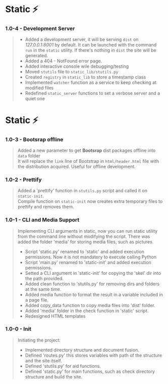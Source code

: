 # Static ⚡
### 1.0-4 - Development Server
> - Added a development server, it will be serving `dist` on _127.0.0.1:8001_ by default.
> It can be launched with the command `run` in the `static` utility. If there's nothing in `dist` the site will be generated.
> - Added a 404 - NotFound error page.
> - Added interactive console wile debugging/testing
> - Moved `stutils` file to `static_lib/stutils.py`
> - Created `registry` in `static_lib` to store a timestamp class
> - Implemented `watcher` function as a service to keep checking at modified files
> - Redefined `static_server` functions to set a verbose server and a quiet one

# Static ⚡
### 1.0-3 - Bootsrap offline
> Added a new parameter to get **Bootsrap** dist packages offline into `data` folder  
> It will replace the `link` line of Bootstrap in `html/header.html` file with the distribution acquired. Useful for offline development.

### 1.0-2 - Prettify
> Added a 'prettify' function in `stutils.py` script and called it on `static-init`.  
> Compile function on `static-init` now creates extra temporary files to prettify and removes them.
### 1.0-1 - CLI and Media Support
> Implementing CLI arguments in static, now you can run static utility from the command line without modifying the script. There was added the folder 'media' for storing media files, such as pictures.
> - Script 'static.py' renamed to 'static' and added execution permissions. Now it is not mandatory to execute calling Python
> - Script 'main.py' renamed to 'static-init' and added execution permissions.
> - Setted a CLI argument in 'static-init' for copying the 'skel' dir into the path provided.
> - Added clean function to 'stutils.py' for removing dirs and folders at the same time.
> - Added media function to format the result in a variable included in a page file.
> - Added copy_data function to copy media files into 'dist' folder.
> - Added 'media' folder in the check function in 'static' script.
> - Redesigned HTML templates

### 1.0-0 - Init
> Initiating the project:
> - Implemented directory structure and document fusion.
> - Defined 'routes.py' this stores variables with path of the structure and the site itself.
> - Defined 'stutils.py' for aid functions.
> - Defined 'static.py' for main functions, such as check directory structure and build the site.